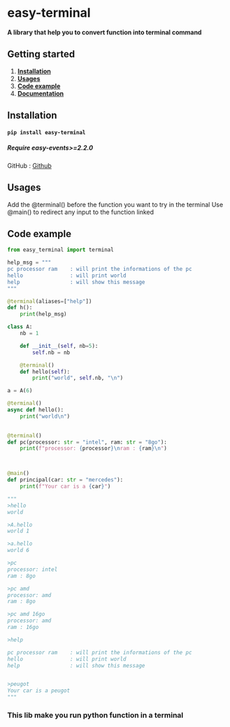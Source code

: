 # easy-terminal

**A library that help you to convert function into terminal command**

## Getting started

1. [**Installation**](#installation)
2. [**Usages**](#usages)
3. [**Code example**](#code-example)
4. [**Documentation**](#documentation)

## Installation

#### `pip install easy-terminal`

##### Require easy-events>=2.2.0

GitHub : [Github](https://github.com/ThePhoenix78/easy-terminal)


## Usages

Add the @terminal() before the function you want to try in the terminal
Use @main() to redirect any input to the function linked

## Code example

```py
from easy_terminal import terminal

help_msg = """
pc processor ram    : will print the informations of the pc
hello               : will print world
help                : will show this message
"""

@terminal(aliases=["help"])
def h():
    print(help_msg)

class A:
    nb = 1

    def __init__(self, nb=5):
        self.nb = nb

    @terminal()
    def hello(self):
        print("world", self.nb, "\n")

a = A(6)

@terminal()
async def hello():
    print("world\n")
    

@terminal()
def pc(processor: str = "intel", ram: str = "8go"):
    print(f"processor: {processor}\nram : {ram}\n")



@main()
def principal(car: str = "mercedes"):
    print(f"Your car is a {car}")

"""
>hello
world

>A.hello
world 1

>a.hello
world 6

>pc
processor: intel
ram : 8go

>pc amd
processor: amd
ram : 8go

>pc amd 16go
processor: amd
ram : 16go

>help

pc processor ram    : will print the informations of the pc
hello               : will print world
help                : will show this message


>peugot
Your car is a peugot
"""

```

### This lib make you run python function in a terminal

